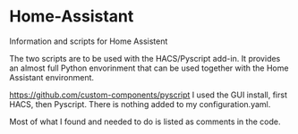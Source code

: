 # Home-Assistant
Information and scripts for Home Assistent

The two scripts are to be used with the HACS/Pyscript add-in.
It provides an almost full Python envorinment that can be used together with the Home Assistant environment.

https://github.com/custom-components/pyscript
I used the GUI install, first HACS, then Pyscript.
There is nothing added to my configuration.yaml.

Most of what I found and needed to do is listed as comments in the code.

